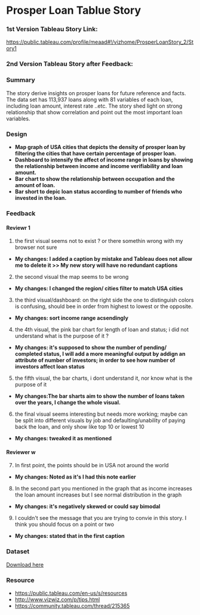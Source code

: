 # Prosper Loan Tablue Story

### 1st Version Tableau Story Link:
https://public.tableau.com/profile/meaad#!/vizhome/ProsperLoanStory_2/Story1

### 2nd Version Tableau Story after Feedback:

### Summary

The story derive insights on prosper loans for future reference and facts. The data set has 113,937 loans along with 81 variables of each loan, including loan amount, interest rate ..etc. The story shed light on strong relationship that show correlation and point out the most important loan variables.


### Design


* **Map graph of USA cities that depicts the density of prosper loan by filtering the cities that have certain percentage of prosper loan.**
* **Dashboard to intensify the affect of income range in loans by showing the relationship between income and income verifiability and loan amount.**
* **Bar chart to show the relationship between occupation and the amount of loan.**
* **Bar short to depic loan status according to number of friends who invested in the loan.**

### Feedback
#### Reviewr 1
1. the first visual seems not to exist ? or there somethin wrong with my browser not sure
* **My changes: I added a caption by mistake and Tableau does not allow me to delete it >> My new story will have no redundant captions**
2. the second visual the map seems to be wrong
* **My changes: I changed the region/ cities filter to match USA cities**
3. the third visual/dashboard: on the right side the one to distinguish colors is confusing, should bee in order from highest to lowest or the opposite.
* **My changes: sort income range acsendingly**
4. the 4th visual, the pink bar chart for length of loan and status; i did not understand what is the purpose of it ?
* **My changes: it's supposed to show the number of pending/ completed status, I will add a more meaningful output by addign an attribute of number of investors; in order to see how number of investors affect loan status**
5. the fifth visual, the bar charts, i dont understand it, nor know what is the purpose of it
* **My changes:The bar sharts aim to show the number of loans taken over the years, I change the whole visual.**
6. the final visual seems interesting but needs more working; maybe can be split into different visuals by job and defaulting/unability of paying back the loan, and only show like top 10 or lowest 10
* **My changes: tweaked it as mentioned**
#### Reviewer w
7. In first point, the points should be in USA not around the world 
* **My changes: Noted as it's I had this note earlier**
8. In the second part you mentioned in the graph that as income increases the loan amount increases but I see normal distribution in the graph 
* **My changes: it's negatively skewed or could say bimodal**
9. I couldn't see the message that you are trying to convie in this story. I think you should focus on a point or two
* **My changes: stated that in the first caption**

### Dataset
[Download here](https://s3.amazonaws.com/udacity-hosted-downloads/ud651/prosperLoanData.csv)
    
 ### Resource
 
* https://public.tableau.com/en-us/s/resources
* http://www.vizwiz.com/p/tips.html
* https://community.tableau.com/thread/215365


